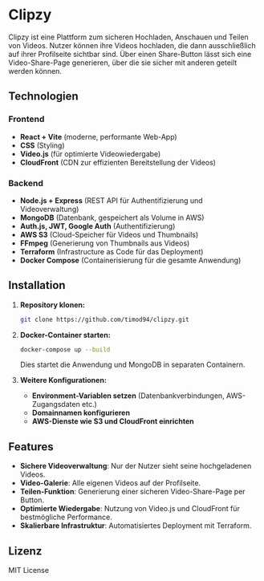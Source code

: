 # Clipzy

Clipzy ist eine Plattform zum sicheren Hochladen, Anschauen und Teilen von Videos. Nutzer können ihre Videos hochladen, die dann ausschließlich auf ihrer Profilseite sichtbar sind. Über einen Share-Button lässt sich eine Video-Share-Page generieren, über die sie sicher mit anderen geteilt werden können.

## Technologien

### Frontend
- **React + Vite** (moderne, performante Web-App)
- **CSS** (Styling)
- **Video.js** (für optimierte Videowiedergabe)
- **CloudFront** (CDN zur effizienten Bereitstellung der Videos)

### Backend
- **Node.js + Express** (REST API für Authentifizierung und Videoverwaltung)
- **MongoDB** (Datenbank, gespeichert als Volume in AWS)
- **Auth.js, JWT, Google Auth** (Authentifizierung)
- **AWS S3** (Cloud-Speicher für Videos und Thumbnails)
- **FFmpeg** (Generierung von Thumbnails aus Videos)
- **Terraform** (Infrastructure as Code für das Deployment)
- **Docker Compose** (Containerisierung für die gesamte Anwendung)

## Installation

1. **Repository klonen:**
   ```bash
   git clone https://github.com/timod94/clipzy.git
   ```

2. **Docker-Container starten:**
   ```bash
   docker-compose up --build
   ```
   Dies startet die Anwendung und MongoDB in separaten Containern.

3. **Weitere Konfigurationen:**
   - **Environment-Variablen setzen** (Datenbankverbindungen, AWS-Zugangsdaten etc.)
   - **Domainnamen konfigurieren**
   - **AWS-Dienste wie S3 und CloudFront einrichten**

## Features
- **Sichere Videoverwaltung**: Nur der Nutzer sieht seine hochgeladenen Videos.
- **Video-Galerie**: Alle eigenen Videos auf der Profilseite.
- **Teilen-Funktion**: Generierung einer sicheren Video-Share-Page per Button.
- **Optimierte Wiedergabe**: Nutzung von Video.js und CloudFront für bestmögliche Performance.
- **Skalierbare Infrastruktur**: Automatisiertes Deployment mit Terraform.

## Lizenz
MIT License

